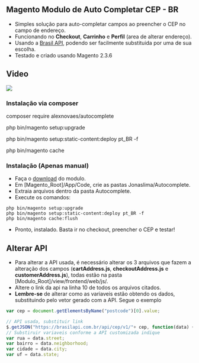 ## Magento Modulo de Auto Completar CEP - BR

- Simples solução para auto-completar campos ao preencher o CEP no campo de endereço.
- Funcionando no **Checkout**, **Carrinho** e **Perfil** (area de alterar endereço).
- Usando a [Brasil API](https://github.com/BrasilAPI/BrasilAPI "Brasil API"), podendo ser facilmente substituida por uma de sua escolha.
- Testado e criado usando Magento 2.3.6
## Video
[![](https://i.imgur.com/1xQXqvW.gif)](https://i.imgur.com/1xQXqvW.gif)
### Instalação via composer
composer require alexnovaes/autocomplete

php bin/magento setup:upgrade

php bin/magento setup:static-content:deploy pt_BR -f

php bin/magento cache

### Instalação (Apenas manual)
- Faça o [download](https://github.com/LimaJonas/magento-autocomplete-cep-br/releases "download") do modulo.
- Em [Magento_Root]/App/Code, crie as pastas Jonaslima/Autocomplete.
- Extraia arquivos dentro da pasta Autocomplete.
- Execute os comandos:

```
php bin/magento setup:upgrade
php bin/magento setup:static-content:deploy pt_BR -f
php bin/magento cache:flush
```
- Pronto, instalado. Basta ir no checkout, preencher o CEP e testar!
## Alterar API
- Para alterar a API usada, é necessário alterar os 3 arquivos que fazem a alteração dos campos (**cartAddress.js**, **checkoutAddress.js** e **customerAddress.js**), todas estão na pasta [Modulo_Root]/view/frontend/web/js/. 
- Altere o link da api na linha 10 de todos os arquivos citados.
- **Lembre-se** de alterar como as variaveis estão obtendo os dados, substituindo pelo vetor gerado com a API. Segue o exemplo

```javascript
var cep = document.getElementsByName("postcode")[0].value;

// API usada, substituir link
$.getJSON("https://brasilapi.com.br/api/cep/v1/"+ cep, function(data) {
// Substiruir variaveis conforme a API customizada indique
var rua = data.street; 
var bairro = data.neighborhood; 
var cidade = data.city; 
var uf = data.state;
 
```
